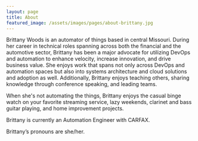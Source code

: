 ```yaml
---
layout: page
title: About
featured_image: /assets/images/pages/about-brittany.jpg
---
```


Brittany Woods is an automator of things based in central Missouri. During her career in technical roles spanning across both the financial and the automotive sector, Brittany has been a major advocate for utilizing DevOps and automation to enhance velocity, increase innovation, and drive business value. She enjoys work that spans not only across DevOps and automation spaces but also into systems architecture and cloud solutions and adoption as well. Additionally, Brittany enjoys teaching others, sharing knowledge through conference speaking, and leading teams. 


When she's not automating the things, Brittany enjoys the casual binge watch on your favorite streaming service, lazy weekends, clarinet and bass guitar playing, and home improvement projects.

Brittany is currently an Automation Engineer with CARFAX.

Brittany’s pronouns are she/her. 
